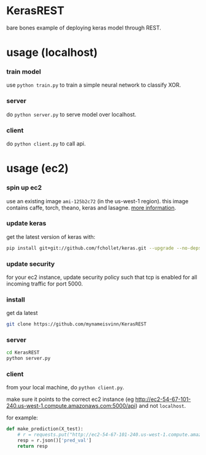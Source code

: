 # KerasREST
bare bones example of deploying keras model through REST.

# usage (localhost)
### train model
use `python train.py` to train a simple neural network to classify XOR.

### server
do `python server.py` to serve model over localhost.

### client
do `python client.py` to call api.

# usage (ec2)
### spin up ec2
use an existing image `ami-125b2c72` (in the us-west-1 region). this image contains caffe, torch, theano, keras and lasagne. [more information](http://cs231n.github.io/aws-tutorial/).

### update keras
get the latest version of keras with:
```bash
pip install git+git://github.com/fchollet/keras.git --upgrade --no-deps
```

### update security
for your ec2 instance, update security policy such that
tcp is enabled for all incoming traffic for port 5000.

### install
get da latest
```bash
git clone https://github.com/mynameisvinn/KerasREST
```
### server
```bash
cd KerasREST
python server.py
```

### client
from your local machine, do `python client.py`. 

make sure it points to the correct ec2 instance (eg http://ec2-54-67-101-240.us-west-1.compute.amazonaws.com:5000/api) and not `localhost`.

for example:
```python
def make_prediction(X_test):
    # r = requests.put("http://ec2-54-67-101-240.us-west-1.compute.amazonaws.com:5000/api", json={'input': X_test})  # point to your ec2 dns
    resp = r.json()['pred_val']
    return resp
```
